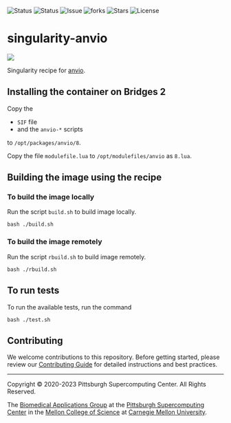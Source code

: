 ![Status](https://github.com/pscedu/singularity-anvio/actions/workflows/main.yml/badge.svg)
![Status](https://github.com/pscedu/singularity-anvio/actions/workflows/pretty.yml/badge.svg)
![Issue](https://img.shields.io/github/issues/pscedu/singularity-anvio)
![forks](https://img.shields.io/github/forks/pscedu/singularity-anvio)
![Stars](https://img.shields.io/github/stars/pscedu/singularity-anvio)
![License](https://img.shields.io/github/license/pscedu/singularity-anvio)

# singularity-anvio
<img src="https://merenlab.org/images/anvio-network.png" />

Singularity recipe for [anvio](https://https://merenlab.org/software/anvio/).

## Installing the container on Bridges 2
Copy the

* `SIF` file
* and the `anvio-*` scripts

to `/opt/packages/anvio/8`.

Copy the file `modulefile.lua` to `/opt/modulefiles/anvio` as `8.lua`.

## Building the image using the recipe
### To build the image locally
Run the script `build.sh` to build image locally.

```
bash ./build.sh
```

### To build the image remotely
Run the script `rbuild.sh` to build image remotely.

```
bash ./rbuild.sh
```

## To run tests
To run the available tests, run the command

```
bash ./test.sh
```

## Contributing
We welcome contributions to this repository. Before getting started, please review our [Contributing Guide](https://raw.githubusercontent.com/pscedu/singularity-report/refs/heads/main/CONTRIBUTING.md) for detailed instructions and best practices.

---
Copyright © 2020-2023 Pittsburgh Supercomputing Center. All Rights Reserved.

The [Biomedical Applications Group](https://www.psc.edu/biomedical-applications/) at the [Pittsburgh Supercomputing Center](http://www.psc.edu) in the [Mellon College of Science](https://www.cmu.edu/mcs/) at [Carnegie Mellon University](http://www.cmu.edu).
